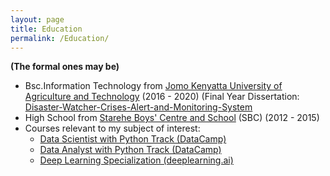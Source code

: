 ```yaml
---
layout: page
title: Education
permalink: /Education/
---
```

**(The formal ones may be)**

  -   Bsc.Information Technology from [Jomo Kenyatta University of Agriculture and Technology](http://www.jkuat.ac.ke/jkuat-students-top-the-2019-oracle-student-hackathon/) (2016 - 2020) (Final Year Dissertation: [Disaster-Watcher-Crises-Alert-and-Monitoring-System
](https://github.com/kennedykwangari/Disaster-Watcher-Crises-Alert-and-Monitoring-System)
-   High School from [Starehe Boys' Centre and School](http://www.stareheboyscentre.ac.ke/sbc/) (SBC) (2012 - 2015)
-   Courses relevant to my subject of interest:
    -   [Data Scientist with Python Track (DataCamp)](https://www.google.com/url?q=https%3A%2F%2Fwww.dropbox.com%2Fs%2Fo1asim0it9204nv%2FData%2520Scientist%2520with%2520Python%2520Track.pdf%3Fdl%3D0&sa=D&sntz=1&usg=AFQjCNEFFOHFcOzP0mGWOxA6PbOxJkcDow)
    -   [Data Analyst with Python Track (DataCamp)](https://www.google.com/url?q=https%3A%2F%2Fwww.dropbox.com%2Fs%2Fo1asim0it9204nv%2FData%2520Scientist%2520with%2520Python%2520Track.pdf%3Fdl%3D0&sa=D&sntz=1&usg=AFQjCNEFFOHFcOzP0mGWOxA6PbOxJkcDow)
    -   [Deep Learning Specialization (deeplearning.ai)](https://www.google.com/url?)
    
